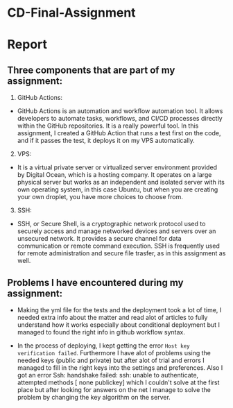 # CD-Final-Assignment
# Report
## Three components that are part of my assignment:

1. GitHub Actions:

- GitHub Actions is an automation and workflow automation tool. It allows developers to automate tasks, workflows, and CI/CD processes directly within the GitHub repositories. It is a really powerful tool. In this assignment, I created a GitHub Action that runs a test first on the code, and if it passes the test, it deploys it on my VPS automatically.

2. VPS:

- It is a virtual private server or virtualized server environment provided by Digital Ocean, which is a hosting company. It operates on a large physical server but works as an independent and isolated server with its own operating system, in this case Ubuntu, but when you are creating your own droplet, you have more choices to choose from.

3. SSH:

- SSH, or Secure Shell, is a cryptographic network protocol used to securely access and manage networked devices and servers over an unsecured network. It provides a secure channel for data communication or remote command execution. SSH is frequently used for remote administration and secure file trasfer, as in this assignment as well.

## Problems I have encountered during my assignment:

* Making the yml file for the tests and the deployment took a lot of time, I needed extra info about the matter and read alot of articles to fully understand how it works especially about conditional deployment but I managed to found the right info in github workflow syntax.

* In the process of deploying, I kept getting the error `Host key verification failed`. Furthermore I have alot of problems using the needed keys (public and private) but after alot of trial and errors I managed to fill in the right keys into the settings and preferences. Also I got an error Ssh: handshake failed: ssh: unable to authenticate, attempted methods [ none publickey] which I couldn't solve at the first place but after looking for answers on the net I manage to solve the problem by changing the key algorithm on the server.


